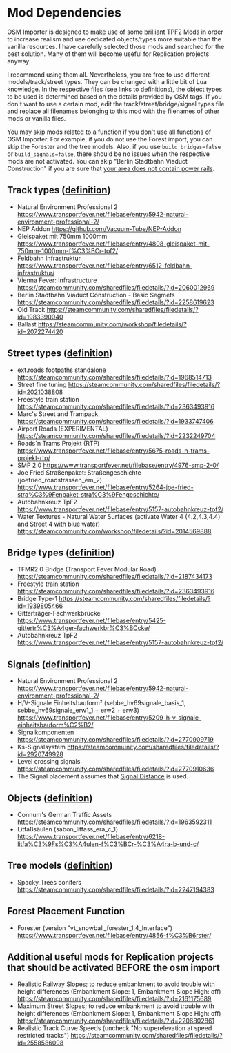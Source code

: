 # Mod Dependencies
OSM Importer is designed to make use of some brilliant TPF2 Mods in order to increase realism and use dedicated objects/types more suitable than the vanilla resources.
I have carefully selected those mods and searched for the best solution.
Many of them will become useful for Replication projects anyway.

I recommend using them all.
Nevertheless, you are free to use different models/track/street types.
They can be changed with a little bit of Lua knowledge.
In the respective files (see links to definitions), the object types to be used is determined based on the details provided by OSM tags.
If you don't want to use a certain mod, edit the track/street/bridge/signal types file and replace all filenames belonging to this mod with the filenames of other mods or vanilla files.

You may skip mods related to a function if you don't use all functions of OSM Importer.
For example, if you do not use the Forest import, you can skip the Forester and the tree models.
Also, if you use `build_bridges=false` or `build_signals=false`, there should be no issues when the respective mods are not activated.
You can skip "Berlin Stadtbahn Viaduct Construction" if you are sure that [your area does not contain power rails](https://overpass-turbo.eu/?template=key-value&key=electrified&value=rail).

## Track types ([definition](/res/scripts/osm_importer/types_track.lua))
- Natural Environment Professional 2 https://www.transportfever.net/filebase/entry/5942-natural-environment-professional-2/
- NEP Addon https://github.com/Vacuum-Tube/NEP-Addon
- Gleispaket mit 750mm 1000mm https://www.transportfever.net/filebase/entry/4808-gleispaket-mit-750mm-1000mm-f%C3%BCr-tpf2/
- Feldbahn Infrastruktur https://www.transportfever.net/filebase/entry/6512-feldbahn-infrastruktur/
- Vienna Fever: Infrastructure https://steamcommunity.com/sharedfiles/filedetails/?id=2060012969
- Berlin Stadtbahn Viaduct Construction - Basic Segmets https://steamcommunity.com/sharedfiles/filedetails/?id=2258619623
- Old Track https://steamcommunity.com/sharedfiles/filedetails/?id=1983390040
- Ballast https://steamcommunity.com/workshop/filedetails/?id=2072274420

## Street types ([definition](/res/scripts/osm_importer/types_street.lua))
- ext.roads footpaths standalone https://steamcommunity.com/sharedfiles/filedetails/?id=1968514713
- Street fine tuning https://steamcommunity.com/sharedfiles/filedetails/?id=2021038808
- Freestyle train station https://steamcommunity.com/sharedfiles/filedetails/?id=2363493916
- Marc's Street and Trampack https://steamcommunity.com/sharedfiles/filedetails/?id=1933747406
- Airport Roads (EXPERIMENTAL) https://steamcommunity.com/sharedfiles/filedetails/?id=2232249704 
- Roads´n Trams Projekt (RTP) https://www.transportfever.net/filebase/entry/5675-roads-n-trams-projekt-rtp/
- SMP 2.0 https://www.transportfever.net/filebase/entry/4976-smp-2-0/
- Joe Fried Straßenpaket: Straßengeschichte (joefried_roadstrassen_em_2) https://www.transportfever.net/filebase/entry/5264-joe-fried-stra%C3%9Fenpaket-stra%C3%9Fengeschichte/
- Autobahnkreuz TpF2 https://www.transportfever.net/filebase/entry/5157-autobahnkreuz-tpf2/
- Water Textures - Natural Water Surfaces (activate Water 4 (4.2,4.3,4.4) and Street 4 with blue water) https://steamcommunity.com/workshop/filedetails/?id=2014569888

## Bridge types ([definition](/res/scripts/osm_importer/types_bridge.lua))
- TFMR2.0 Bridge (Transport Fever Modular Road) https://steamcommunity.com/sharedfiles/filedetails/?id=2187434173 
- Freestyle train station https://steamcommunity.com/sharedfiles/filedetails/?id=2363493916
- Bridge Type-1 https://steamcommunity.com/sharedfiles/filedetails/?id=1939805466
- Gitterträger-Fachwerkbrücke https://www.transportfever.net/filebase/entry/5425-gittertr%C3%A4ger-fachwerkbr%C3%BCcke/
- Autobahnkreuz TpF2 https://www.transportfever.net/filebase/entry/5157-autobahnkreuz-tpf2/

## Signals ([definition](/res/scripts/osm_importer/types_signal.lua))
- Natural Environment Professional 2 https://www.transportfever.net/filebase/entry/5942-natural-environment-professional-2/
- H/V-Signale Einheitsbauform² (sebbe_hv69signale_basis_1, sebbe_hv69signale_erw1_1 + erw2 + erw3) https://www.transportfever.net/filebase/entry/5209-h-v-signale-einheitsbauform%C2%B2/
- Signalkomponenten https://steamcommunity.com/sharedfiles/filedetails/?id=2770909719
- Ks-Signalsystem https://steamcommunity.com/sharedfiles/filedetails/?id=2920749928
- Level crossing signals https://steamcommunity.com/sharedfiles/filedetails/?id=2770910636
- The Signal placement assumes that [Signal Distance](https://steamcommunity.com/sharedfiles/filedetails/?id=2294246900) is used.

## Objects ([definition](/res/scripts/osm_importer/models.lua))
- Connum's German Traffic Assets https://steamcommunity.com/sharedfiles/filedetails/?id=1963592311
- Litfaßsäulen (sabon_litfass_era_c_1) https://www.transportfever.net/filebase/entry/6218-litfa%C3%9Fs%C3%A4ulen-f%C3%BCr-%C3%A4ra-b-und-c/

## Tree models ([definition](/res/scripts/osm_importer/forester.lua))
- Spacky_Trees conifers https://steamcommunity.com/sharedfiles/filedetails/?id=2247194383

## Forest Placement Function
- Forester (version "vt_snowball_forester_1.4_Interface") https://www.transportfever.net/filebase/entry/4856-f%C3%B6rster/

## Additional useful mods for Replication projects that should be activated BEFORE the osm import

- Realistic Railway Slopes; to reduce embankment to avoid trouble with height differences (Embankment Slope: 1, Embankment Slope High: off) https://steamcommunity.com/sharedfiles/filedetails/?id=2161175689
- Maximum Street Slopes; to reduce embankment to avoid trouble with height differences (Embankment Slope: 1, Embankment Slope High: off) https://steamcommunity.com/sharedfiles/filedetails/?id=2206802861
- Realistic Track Curve Speeds (uncheck "No superelevation at speed restricted tracks") https://steamcommunity.com/sharedfiles/filedetails/?id=2558586098
